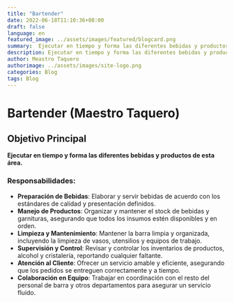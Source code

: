 ```yaml
---
title: "Bartender"
date: 2022-06-18T11:10:36+08:00
draft: false
language: en
featured_image: ../assets/images/featured/blogcard.png
summary:  Ejecutar en tiempo y forma las diferentes bebidas y productos de esta área.
description: Ejecutar en tiempo y forma las diferentes bebidas y productos de esta área.
author: Meastro Taquero
authorimage: ../assets/images/site-logo.png
categories: Blog
tags: Blog
---
```

# Bartender (Maestro Taquero)

## Objetivo Principal
**Ejecutar en tiempo y forma las diferentes bebidas y productos de esta área.**

### Responsabilidades:
- **Preparación de Bebidas**: Elaborar y servir bebidas de acuerdo con los estándares de calidad y presentación definidos.
- **Manejo de Productos**: Organizar y mantener el stock de bebidas y garnituras, asegurando que todos los insumos estén disponibles y en orden.
- **Limpieza y Mantenimiento**: Mantener la barra limpia y organizada, incluyendo la limpieza de vasos, utensilios y equipos de trabajo.
- **Supervisión y Control**: Revisar y controlar los inventarios de productos, alcohol y cristalería, reportando cualquier faltante.
- **Atención al Cliente**: Ofrecer un servicio amable y eficiente, asegurando que los pedidos se entreguen correctamente y a tiempo.
- **Colaboración en Equipo**: Trabajar en coordinación con el resto del personal de barra y otros departamentos para asegurar un servicio fluido.

